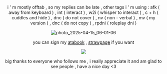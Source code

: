 <div align="center">

i ' m mostly offtab , so my replies can be late , other tags i ' m using : afk ( away from keyboard ) , int ( interact ) , w2i ( whisper to interact ) , c + h ( cuddles and hide ) , dnc ( do not cover ) , nv ( non - verbal ) , mv ( my version ) , dnc ( do not copy ) , rpdni ( roleplay dni )

![photo_2025-04-15_06-01-06](https://github.com/user-attachments/assets/7d5df11d-b157-4142-b665-b14d9caab8f6)<br/>

you can sign my [atabook](https://astariomaggelen.atabook.org/) , [strawpage](https://astariomaggelen.straw.page/) if you want

![](https://komarev.com/ghpvc/?username=astariomaggelen&color=d4c9d7&base=2376&label)

big thanks to everyone who follows me , i really appreciate it and am glad to see people , have a nice day <3

